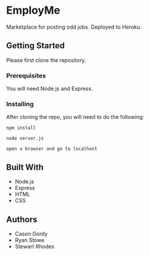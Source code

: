 # EmployMe

Marketplace for posting odd jobs. Deployed to Heroku. 

## Getting Started 

Please first clone the repository. 

### Prerequisites

You will need Node.js and Express. 

### Installing

After cloning the repo, you will need to do the following:

```
npm install
```

```
node server.js
```

```
open a browser and go to localhost

```



## Built With

* Node.js
* Express
* HTML
* CSS


## Authors

* Cason Gordy
* Ryan Stowe
* Stewart Rhodes

